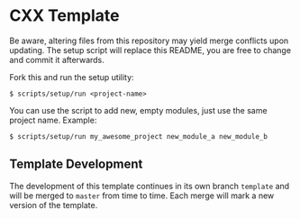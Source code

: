 # CXX Template

Be aware, altering files from this repository may yield merge conflicts upon
updating. The setup script will replace this README, you are free to change and
commit it afterwards.

Fork this and run the setup utility:

    $ scripts/setup/run <project-name>

You can use the script to add new, empty modules, just use the same project
name. Example:

    $ scripts/setup/run my_awesome_project new_module_a new_module_b

## Template Development

The development of this template continues in its own branch `template` and
will be merged to `master` from time to time. Each merge will mark a new
version of the template.
